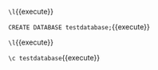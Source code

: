 
``\l``{{execute}}

``CREATE DATABASE testdatabase;``{{execute}}

``\l``{{execute}}

``\c testdatabase``{{execute}}
